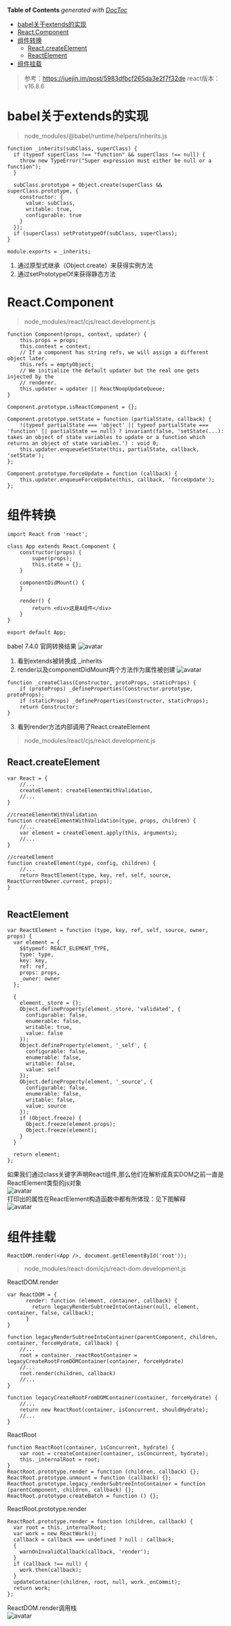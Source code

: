 <!-- START doctoc generated TOC please keep comment here to allow auto update -->
<!-- DON'T EDIT THIS SECTION, INSTEAD RE-RUN doctoc TO UPDATE -->
**Table of Contents**  *generated with [DocToc](https://github.com/thlorenz/doctoc)*

- [babel关于extends的实现](#babel%E5%85%B3%E4%BA%8Eextends%E7%9A%84%E5%AE%9E%E7%8E%B0)
- [React.Component](#reactcomponent)
- [组件转换](#%E7%BB%84%E4%BB%B6%E8%BD%AC%E6%8D%A2)
  - [React.createElement](#reactcreateelement)
  - [ReactElement](#reactelement)
- [组件挂载](#%E7%BB%84%E4%BB%B6%E6%8C%82%E8%BD%BD)

<!-- END doctoc generated TOC please keep comment here to allow auto update -->


>参考：https://juejin.im/post/5983dfbcf265da3e2f7f32de
react版本：v16.8.6

# babel关于extends的实现
>node_modules/@babel/runtime/helpers/inherits.js

``` 
function _inherits(subClass, superClass) {
  if (typeof superClass !== "function" && superClass !== null) {
    throw new TypeError("Super expression must either be null or a function");
  }

  subClass.prototype = Object.create(superClass && superClass.prototype, {
    constructor: {
      value: subClass,
      writable: true,
      configurable: true
    }
  });
  if (superClass) setPrototypeOf(subClass, superClass);
}

module.exports = _inherits;
```
1. 通过原型式继承（Object.create）来获得实例方法
2. 通过setPrototypeOf来获得静态方法

# React.Component
>node_modules/react/cjs/react.development.js

```
function Component(props, context, updater) {
    this.props = props;
    this.context = context;
    // If a component has string refs, we will assign a different object later.
    this.refs = emptyObject;
    // We initialize the default updater but the real one gets injected by the
    // renderer.
    this.updater = updater || ReactNoopUpdateQueue;
}

Component.prototype.isReactComponent = {};

Component.prototype.setState = function (partialState, callback) {
    !(typeof partialState === 'object' || typeof partialState === 'function' || partialState == null) ? invariant(false, 'setState(...): takes an object of state variables to update or a function which returns an object of state variables.') : void 0;
    this.updater.enqueueSetState(this, partialState, callback, 'setState');
};

Component.prototype.forceUpdate = function (callback) {
    this.updater.enqueueForceUpdate(this, callback, 'forceUpdate');
};
```

# 组件转换
```
import React from 'react';  

class App extends React.Component {
    constructor(props) {
        super(props);
        this.state = {};
    }

    componentDidMount() {
    }

    render() {
        return <div>这是A组件</div>
    }
}

export default App;

```
babel 7.4.0 官网转换结果
![avatar](../images/react/component-convert.png)

1. 看到extends被转换成 _inherits
2. render以及componentDidMount两个方法作为属性被创建
![avatar](../images/react/_createClass.png)
```
function _createClass(Constructor, protoProps, staticProps) {
    if (protoProps) _defineProperties(Constructor.prototype, protoProps);
    if (staticProps) _defineProperties(Constructor, staticProps);
    return Constructor;
}
```
3. 看到render方法内部调用了React.createElement
>node_modules/react/cjs/react.development.js

## React.createElement
```
var React = {
    //...
    createElement: createElementWithValidation,
    //...
}

//createElementWithValidation
function createElementWithValidation(type, props, children) {
    //...
    var element = createElement.apply(this, arguments);
    //...
}

//createElement
function createElement(type, config, children) {
    //...
    return ReactElement(type, key, ref, self, source, ReactCurrentOwner.current, props);
}
 
``` 

## ReactElement

```
var ReactElement = function (type, key, ref, self, source, owner, props) {
  var element = { 
    $$typeof: REACT_ELEMENT_TYPE, 
    type: type,
    key: key,
    ref: ref,
    props: props, 
    _owner: owner
  };

  { 
    element._store = {}; 
    Object.defineProperty(element._store, 'validated', {
      configurable: false,
      enumerable: false,
      writable: true,
      value: false
    }); 
    Object.defineProperty(element, '_self', {
      configurable: false,
      enumerable: false,
      writable: false,
      value: self
    }); 
    Object.defineProperty(element, '_source', {
      configurable: false,
      enumerable: false,
      writable: false,
      value: source
    });
    if (Object.freeze) {
      Object.freeze(element.props);
      Object.freeze(element);
    }
  }

  return element;
};
```
 
 如果我们通过class关键字声明React组件,那么他们在解析成真实DOM之前一直是ReactElement类型的js对象<br/>
 ![avatar](../images/react/compoennt-base-info.png)<br/>
 打印出的属性在ReactElement构造函数中都有所体现：见下图解释<br/>
 ![avatar](../images/react/compoennt-base-info-explain.png)<br/>


# 组件挂载
```
ReactDOM.render(<App />, document.getElementById('root'));
```

>node_modules/react-dom/cjs/react-dom.development.js


ReactDOM.render
```
var ReactDOM = {
      render: function (element, container, callback) {
        return legacyRenderSubtreeIntoContainer(null, element, container, false, callback);
      }
}

function legacyRenderSubtreeIntoContainer(parentComponent, children, container, forceHydrate, callback) {
    //...
    root = container._reactRootContainer = legacyCreateRootFromDOMContainer(container, forceHydrate)
    //...
    root.render(children, callback)
    //...
}

function legacyCreateRootFromDOMContainer(container, forceHydrate) {
    //...
    return new ReactRoot(container, isConcurrent, shouldHydrate);
    //... 
}

```

ReactRoot
```
function ReactRoot(container, isConcurrent, hydrate) {
    var root = createContainer(container, isConcurrent, hydrate);
    this._internalRoot = root;
}
ReactRoot.prototype.render = function (children, callback) {};
ReactRoot.prototype.unmount = function (callback) {};
ReactRoot.prototype.legacy_renderSubtreeIntoContainer = function (parentComponent, children, callback) {};
ReactRoot.prototype.createBatch = function () {};
```

ReactRoot.prototype.render
```
ReactRoot.prototype.render = function (children, callback) {
  var root = this._internalRoot;
  var work = new ReactWork();
  callback = callback === undefined ? null : callback;
  {
    warnOnInvalidCallback(callback, 'render');
  }
  if (callback !== null) {
    work.then(callback);
  }
  updateContainer(children, root, null, work._onCommit);
  return work;
};
```

ReactDOM.render调用栈</br>
![avatar](../images/react/reactdom-render-running-stack.png)